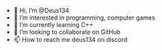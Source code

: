- 👋 Hi, I’m @Deus134
- 👀 I’m interested in programming, computer games
- 🌱 I’m currently learning C++
- 💞️ I’m looking to collaborate on GitHub
- 📫 How to reach me deus134 on discord

<!---
Deus134/Deus134 is a ✨ special ✨ repository because its `README.md` (this file) appears on your GitHub profile.
You can click the Preview link to take a look at your changes.
--->
